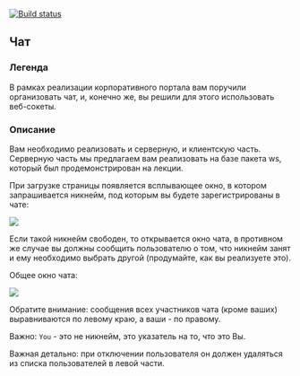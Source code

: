 [![Build status](https://ci.appveyor.com/api/projects/status/4whkxlhl9t4ggu5h?svg=true)](https://ci.appveyor.com/project/zuev720/ahj-ws-backend)



## Чат

### Легенда

В рамках реализации корпоративного портала вам поручили организовать чат, и, конечно же, вы решили для этого использовать веб-сокеты.

### Описание

Вам необходимо реализовать и серверную, и клиентскую часть. Серверную часть мы предлагаем вам реализовать на базе пакета ws, который был продемонстрирован на лекции.

При загрузке страницы появляется всплывающее окно, в котором запрашивается никнейм, под которым вы будете зарегистрированы в чате:

![](https://github.com/netology-code/ahj-homeworks/blob/simplification/sse-ws/pic/chat.png)

Если такой никнейм свободен, то открывается окно чата, в противном же случае вы должны сообщить пользователю о том, что никнейм занят и ему необходимо выбрать другой (продумайте, как вы реализуете это).

Общее окно чата:

![](https://github.com/netology-code/ahj-homeworks/blob/simplification/sse-ws/pic/chat-2.png)

Обратите внимание: сообщения всех участников чата (кроме ваших) выравниваются по левому краю, а ваши - по правому.

Важно: `You` - это не никнейм, это указатель на то, что это Вы.

Важная детально: при отключении пользователя он должен удаляться из списка пользователей в левой части.
